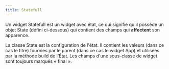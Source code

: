```yaml
---
title: Statefull
---
```


Un widget Statefull est un widget avec état, ce qui signifie qu'il possède un objet State (défini ci-dessous) qui contient des champs qui **affectent** son apparence.

La classe State est la configuration de l'état. Il contient les valeurs (dans ce cas le titre) fournies par le parent (dans ce cas le widget App) et utilisées par la méthode build de l'État. Les champs d'une sous-classe de widget sont toujours marqués « final ».
